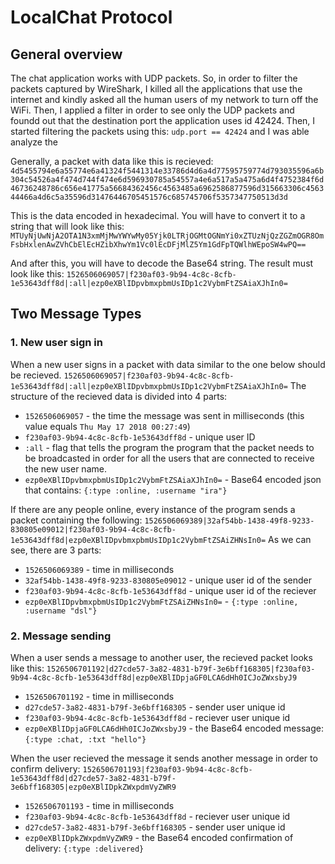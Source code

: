 # LocalChat Protocol

## General overview
The chat application works with UDP packets. So, in order to filter the packets captured by WireShark, I killed all the applications that use the internet and kindly asked all the human users of my network to turn off the WiFi. Then, I applied a filter in order to see only the UDP packets and foundd out that the destination port the application uses id 42424. Then, I started filtering the packets using this: `udp.port == 42424` and I was able analyze the 

Generally, a packet with data like this is recieved:
`4d5455794e6a55774e6a41324f5441314e33786d4d6a4d77595759774d793035596a6b304c54526a4f474d744f474e6d596930785a54557a4e6a517a5a475a6d4f4752384f6d46736248786c656e41775a56684362456c4563485a6962586877596d315663306c456344466a4d6c5a35596d31476446705451576c685745706f5357347750513d3d`

This is the data encoded in hexadecimal. You will have to convert it to a string that will look like this:
`MTUyNjUwNjA2OTA1N3xmMjMwYWYwMy05Yjk0LTRjOGMtOGNmYi0xZTUzNjQzZGZmOGR8OmFsbHxlenAwZVhCbElEcHZibXhwYm1Vc0lEcDFjMlZ5Ym1GdFpTQWlhWEpoSW4wPQ==`

And after this, you will have to decode the Base64 string. The result must look like this:
`1526506069057|f230af03-9b94-4c8c-8cfb-1e53643dff8d|:all|ezp0eXBlIDpvbmxpbmUsIDp1c2VybmFtZSAiaXJhIn0=`

## Two Message Types

### 1. New user sign in

When a new user signs in a packet with data similar to the one below should be recieved. 
`1526506069057|f230af03-9b94-4c8c-8cfb-1e53643dff8d|:all|ezp0eXBlIDpvbmxpbmUsIDp1c2VybmFtZSAiaXJhIn0=`
The structure of the recieved data is divided into 4 parts:
* `1526506069057` - the time the message was sent in milliseconds (this value equals `Thu May 17 2018 00:27:49`)
* `f230af03-9b94-4c8c-8cfb-1e53643dff8d` - unique user ID
* `:all` -  flag that tells the program the program that the packet needs to be broadcasted in order for all the users that are connected to receive the new user name.
* `ezp0eXBlIDpvbmxpbmUsIDp1c2VybmFtZSAiaXJhIn0=` - Base64 encoded json that contains: `{:type :online, :username "ira"}`

If there are any people online, every instance of the program sends a packet containing the following:
`1526506069389|32af54bb-1438-49f8-9233-830805e09012|f230af03-9b94-4c8c-8cfb-1e53643dff8d|ezp0eXBlIDpvbmxpbmUsIDp1c2VybmFtZSAiZHNsIn0=`
As we can see, there are 3 parts:
* `1526506069389` - time in milliseconds
* `32af54bb-1438-49f8-9233-830805e09012` - unique user id of the sender
* `f230af03-9b94-4c8c-8cfb-1e53643dff8d` - unique user id of the reciever 
* `ezp0eXBlIDpvbmxpbmUsIDp1c2VybmFtZSAiZHNsIn0=` - `{:type :online, :username "dsl"}`

### 2. Message sending

When a user sends a message to another user, the recieved packet looks like this:
`1526506701192|d27cde57-3a82-4831-b79f-3e6bff168305|f230af03-9b94-4c8c-8cfb-1e53643dff8d|ezp0eXBlIDpjaGF0LCA6dHh0ICJoZWxsbyJ9`
* `1526506701192` - time in milliseconds
* `d27cde57-3a82-4831-b79f-3e6bff168305` - sender user unique id
* `f230af03-9b94-4c8c-8cfb-1e53643dff8d` - reciever user unique id
* `ezp0eXBlIDpjaGF0LCA6dHh0ICJoZWxsbyJ9` - the Base64 encoded message: `{:type :chat, :txt "hello"}`

When the user recieved the message it sends another message in order to confirm delivery:
`1526506701193|f230af03-9b94-4c8c-8cfb-1e53643dff8d|d27cde57-3a82-4831-b79f-3e6bff168305|ezp0eXBlIDpkZWxpdmVyZWR9`
* `1526506701193` - time in milliseconds
* `f230af03-9b94-4c8c-8cfb-1e53643dff8d` - reciever user unique id
* `d27cde57-3a82-4831-b79f-3e6bff168305` - sender user unique id
* `ezp0eXBlIDpkZWxpdmVyZWR9` - the Base64 encoded confirmation of delivery: `{:type :delivered}`

